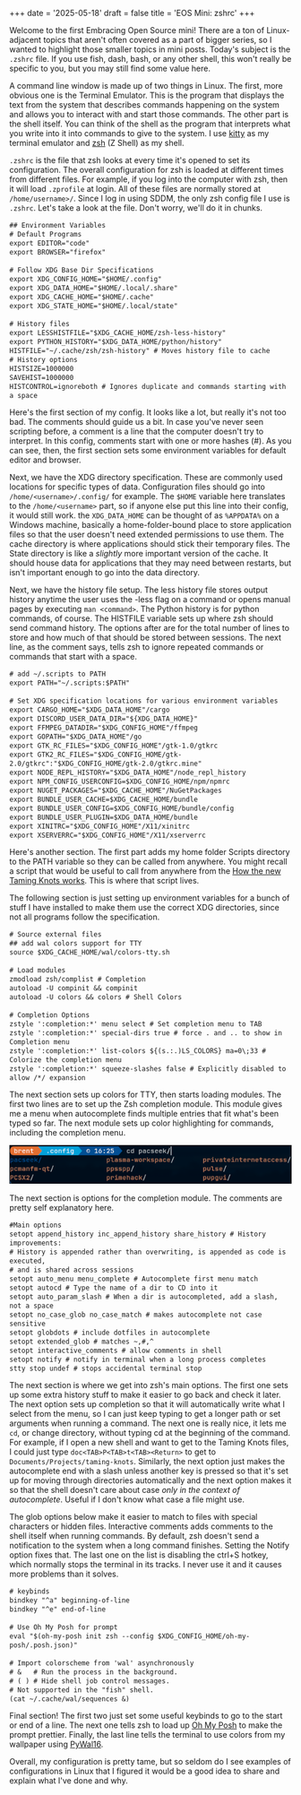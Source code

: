 +++
date = '2025-05-18'
draft = false
title = 'EOS Mini: zshrc'
+++

Welcome to the first Embracing Open Source mini! There are a ton of Linux-adjacent topics that aren't often covered as a part of bigger series, so I wanted to highlight those smaller topics in mini posts. Today's subject is the `.zshrc` file. If you use fish, dash, bash, or any other shell, this won't really be specific to you, but you may still find some value here.

A command line window is made up of two things in Linux. The first, more obvious one is the Terminal Emulator. This is the program that displays the text from the system that describes commands happening on the system and allows you to interact with and start those commands. The other part is the shell itself. You can think of the shell as the program that interprets what you write into it into commands to give to the system. I use [kitty](https://sw.kovidgoyal.net/kitty/) as my terminal emulator and [zsh](https://zsh.sourceforge.io/) (Z Shell) as my shell.

`.zshrc` is the file that zsh looks at every time it's opened to set its configuration. The overall configuration for zsh is loaded at different times from different files. For example, if you log into the computer with zsh, then it will load `.zprofile` at login. All of these files are normally stored at `/home/username>/`. Since I log in using SDDM, the only zsh config file I use is `.zshrc`. Let's take a look at the file. Don't worry, we'll do it in chunks.

```shell
## Environment Variables
# Default Programs
export EDITOR="code"
export BROWSER="firefox"

# Follow XDG Base Dir Specifications
export XDG_CONFIG_HOME="$HOME/.config"
export XDG_DATA_HOME="$HOME/.local/.share"
export XDG_CACHE_HOME="$HOME/.cache"
export XDG_STATE_HOME="$HOME/.local/state"

# History files
export LESSHISTFILE="$XDG_CACHE_HOME/zsh-less-history"
export PYTHON_HISTORY="$XDG_DATA_HOME/python/history"
HISTFILE="~/.cache/zsh/zsh-history" # Moves history file to cache
# History options
HISTSIZE=1000000
SAVEHIST=1000000
HISTCONTROL=ignoreboth # Ignores duplicate and commands starting with a space
```

Here's the first section of my config. It looks like a lot, but really it's not too bad. The comments should guide us a bit. In case you've never seen scripting before, a comment is a line that the computer doesn't try to interpret. In this config, comments start with one or more hashes (#). As you can see, then, the first section sets some environment variables for default editor and browser.

Next, we have the XDG directory specification. These are commonly used locations for specific types of data. Configuration files should go into `/home/<username>/.config/` for example. The `$HOME` variable here translates to the `/home/<username>` part, so if anyone else put this line into their config, it would still work. the `XDG_DATA_HOME` can be thought of as `%APPDATA%` on a Windows machine, basically a home-folder-bound place to store application files so that the user doesn't need extended permissions to use them. The cache directory is where applications should stick their temporary files. The State directory is like a *slightly* more important version of the cache. It should house data for applications that they may need between restarts, but isn't important enough to go into the data directory.

Next, we have the history file setup. The less history file stores output history anytime the user uses the -less flag on a command or opens manual pages by executing `man <command>`. The Python history is for python commands, of course. The HISTFILE variable sets up where zsh should send command history. The options after are for the total number of lines to store and how much of that should be stored between sessions. The next line, as the comment says, tells zsh to ignore repeated commands or commands that start with a space.

```shell
# add ~/.scripts to PATH
export PATH="~/.scripts:$PATH"

# Set XDG specification locations for various environment variables
export CARGO_HOME="$XDG_DATA_HOME"/cargo
export DISCORD_USER_DATA_DIR="${XDG_DATA_HOME}"
export FFMPEG_DATADIR="$XDG_CONFIG_HOME"/ffmpeg
export GOPATH="$XDG_DATA_HOME"/go
export GTK_RC_FILES="$XDG_CONFIG_HOME"/gtk-1.0/gtkrc
export GTK2_RC_FILES="$XDG_CONFIG_HOME/gtk-2.0/gtkrc":"$XDG_CONFIG_HOME/gtk-2.0/gtkrc.mine"
export NODE_REPL_HISTORY="$XDG_DATA_HOME"/node_repl_history
export NPM_CONFIG_USERCONFIG=$XDG_CONFIG_HOME/npm/npmrc
export NUGET_PACKAGES="$XDG_CACHE_HOME"/NuGetPackages
export BUNDLE_USER_CACHE=$XDG_CACHE_HOME/bundle
export BUNDLE_USER_CONFIG=$XDG_CONFIG_HOME/bundle/config
export BUNDLE_USER_PLUGIN=$XDG_DATA_HOME/bundle
export XINITRC="$XDG_CONFIG_HOME"/X11/xinitrc
export XSERVERRC="$XDG_CONFIG_HOME"/X11/xserverrc
```

Here's another section. The first part adds my home folder Scripts directory to the PATH variable so they can be called from anywhere. You might recall a script that would be useful to call from anywhere from the [How the new Taming Knots works](/content/posts/2025-05-16-newsite). This is where that script lives.

The following section is just setting up environment variables for a bunch of stuff I have installed to make them use the correct XDG directories, since not all programs follow the specification.

```shell
# Source external files
## add wal colors support for TTY
source $XDG_CACHE_HOME/wal/colors-tty.sh

# Load modules
zmodload zsh/complist # Completion
autoload -U compinit && compinit
autoload -U colors && colors # Shell Colors

# Completion Options
zstyle ':completion:*' menu select # Set completion menu to TAB
zstyle ':completion:*' special-dirs true # force . and .. to show in Completion menu
zstyle ':completion:*' list-colors ${(s.:.)LS_COLORS} ma=0\;33 # Colorize the completion menu
zstyle ':completion:*' squeeze-slashes false # Explicitly disabled to allow /*/ expansion
```

The next section sets up colors for TTY, then starts loading modules. The first two lines are to set up the Zsh completion module. This module gives me a menu when autocomplete finds multiple entries that fit what's been typed so far. The next module sets up color highlighting for commands, including the completion menu.

![an example of the completion menu in action](../../static/2025-05-18-16-25-24-image.png)

The next section is options for the completion module. The comments are pretty self explanatory here.

```shell
#Main options
setopt append_history inc_append_history share_history # History improvements:
# History is appended rather than overwriting, is appended as code is executed, 
# and is shared across sessions
setopt auto_menu menu_complete # Autocomplete first menu match
setopt autocd # Type the name of a dir to CD into it
setopt auto_param_slash # When a dir is autocompleted, add a slash, not a space
setopt no_case_glob no_case_match # makes autocomplete not case sensitive
setopt globdots # include dotfiles in autocomplete
setopt extended_glob # matches ~,#,^
setopt interactive_comments # allow comments in shell
setopt notify # notify in terminal when a long process completes
stty stop undef # stops accidental terminal stop
```

The next section is where we get into zsh's main options. The first one sets up some extra history stuff to make it easier to go back and check it later. The next option sets up completion so that it will automatically write what I select from the menu, so I can just keep typing to get a longer path or set arguments when running a command. The next one is really nice, it lets me `cd`, or change directory, without typing cd at the beginning of the command. For example, if I open a new shell and want to get to the Taming Knots files, I could just type `doc<TAB>P<TAB>t<TAB><Return>` to get to `Documents/Projects/taming-knots`. Similarly, the next option just makes the autocomplete end with a slash unless another key is pressed so that it's set up for moving through directories automatically and the next option makes it so that the shell doesn't care about case *only in the context of autocomplete*. Useful if I don't know what case a file might use.

The glob options below make it easier to match to files with special characters or hidden files. Interactive comments adds comments to the shell itself when running commands. By default, zsh doesn't send a notification to the system when a long command finishes. Setting the Notify option fixes that. The last one on the list is disabling the ctrl+S hotkey, which normally stops the terminal in its tracks. I never use it and it causes more problems than it solves.

```shell
# keybinds 
bindkey "^a" beginning-of-line
bindkey "^e" end-of-line

# Use Oh My Posh for prompt
eval "$(oh-my-posh init zsh --config $XDG_CONFIG_HOME/oh-my-posh/.posh.json)"

# Import colorscheme from 'wal' asynchronously
# &   # Run the process in the background.
# ( ) # Hide shell job control messages.
# Not supported in the "fish" shell.
(cat ~/.cache/wal/sequences &)
```

Final section! The first two just set some useful keybinds to go to the start or end of a line. The next one tells zsh to load up [Oh My Posh](https://ohmyposh.dev/) to make the prompt prettier. Finally, the last line tells the terminal to use colors from my wallpaper using [PyWal16](https://github.com/eylles/pywal16). 

Overall, my configuration is pretty tame, but so seldom do I see examples of configurations in Linux that I figured it would be a good idea to share and explain what I've done and why.
